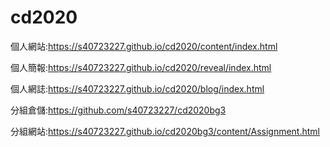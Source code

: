 # cd2020

個人網站:https://s40723227.github.io/cd2020/content/index.html

個人簡報:https://s40723227.github.io/cd2020/reveal/index.html

個人網誌:https://s40723227.github.io/cd2020/blog/index.html

分組倉儲:https://github.com/s40723227/cd2020bg3

分組網站:https://s40723227.github.io/cd2020bg3/content/Assignment.html

